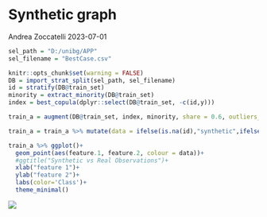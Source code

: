 Synthetic graph
================
Andrea Zoccatelli
2023-07-01

``` r
sel_path = "D:/unibg/APP"
sel_filename = "BestCase.csv"
```

``` r
knitr::opts_chunk$set(warning = FALSE)
DB = import_strat_split(sel_path, sel_filename)
id = stratify(DB@train_set)
minority = extract_minority(DB@train_set)
index = best_copula(dplyr::select(DB@train_set, -c(id,y)))

train_a = augment(DB@train_set, index, minority, share = 0.6, outliers_r = 1, nearest = 1)

train_a = train_a %>% mutate(data = ifelse(is.na(id),"synthetic",ifelse(y == 1,"positive","negative")))
```

``` r
train_a %>% ggplot()+
  geom_point(aes(feature.1, feature.2, colour = data))+
  #ggtitle("Synthetic vs Real Observations")+
  xlab("feature 1")+
  ylab("feature 2")+
  labs(color='Class')+
  theme_minimal()
```

![](Synthetic_graph_files/figure-gfm/unnamed-chunk-3-1.png)<!-- -->
